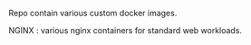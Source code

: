 Repo contain various custom docker images.

NGINX : various nginx containers for standard web workloads.

